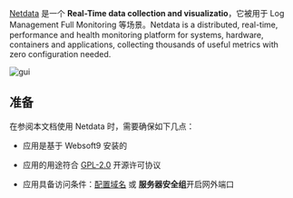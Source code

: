 [Netdata](https://www.netdata.cloud/) 是一个 **Real-Time data collection and visualizatio**，它被用于 Log Management Full Monitoring  等场景。Netdata is a distributed, real-time, performance and health monitoring platform for systems, hardware, containers and applications, collecting thousands of useful metrics with zero configuration needed.


![gui](https://libs.websoft9.com/Websoft9/DocsPicture/zh/netdata/netdata-gui-websoft9.png)


## 准备

在参阅本文档使用 Netdata 时，需要确保如下几点：

- 应用是基于 Websoft9 安装的

- 应用的用途符合 [GPL-2.0](https://opensource.org/licenses/GPL-2.0) 开源许可协议

- 应用具备访问条件：[配置域名](./guide/appsetdomain) 或 **服务器安全组**开启网外端口